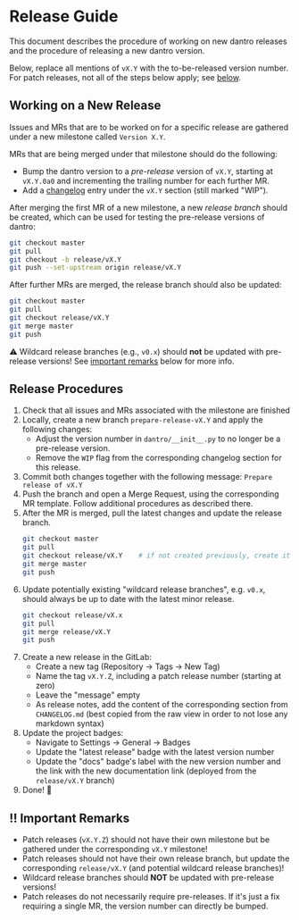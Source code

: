 # Release Guide

This document describes the procedure of working on new dantro releases and the procedure of releasing a new dantro version.

Below, replace all mentions of `vX.Y` with the to-be-released version number.
For patch releases, not all of the steps below apply; see [below](#bangbang-important-remarks).


## Working on a New Release
Issues and MRs that are to be worked on for a specific release are gathered under a new milestone called `Version X.Y`.

MRs that are being merged under that milestone should do the following:

* Bump the dantro version to a _pre-release_ version of `vX.Y`, starting at `vX.Y.0a0` and incrementing the trailing number for each further MR.
* Add a [changelog](CHANGELOG.md) entry under the `vX.Y` section (still marked "WIP").

After merging the first MR of a new milestone, a new _release branch_ should be created, which can be used for testing the pre-release versions of dantro:

```bash
git checkout master
git pull
git checkout -b release/vX.Y
git push --set-upstream origin release/vX.Y
```

After further MRs are merged, the release branch should also be updated:

```bash
git checkout master
git pull
git checkout release/vX.Y
git merge master
git push
```

:warning: Wildcard release branches (e.g., `v0.x`) should **not** be updated with pre-release versions!
See [important remarks](#bangbang-important-remarks) below for more info.


## Release Procedures

1. Check that all issues and MRs associated with the milestone are finished
1. Locally, create a new branch `prepare-release-vX.Y` and apply the following changes:
    * Adjust the version number in `dantro/__init__.py` to no longer be a pre-release version.
    * Remove the `WIP` flag from the corresponding changelog section for this release.
1. Commit both changes together with the following message: `Prepare release of vX.Y`
1. Push the branch and open a Merge Request, using the corresponding MR template. Follow additional procedures as described there.
1. After the MR is merged, pull the latest changes and update the release branch.
    ```bash
    git checkout master
    git pull
    git checkout release/vX.Y    # if not created previously, create it now
    git merge master
    git push
    ```
1. Update potentially existing "wildcard release branches", e.g. `v0.x`, should always be up to date with the latest minor release.
    ```bash
    git checkout release/vX.x
    git pull
    git merge release/vX.Y
    git push
    ```
1. Create a new release in the GitLab:
    * Create a new tag (Repository -> Tags -> New Tag)
    * Name the tag `vX.Y.Z`, including a patch release number (starting at zero)
    * Leave the "message" empty
    * As release notes, add the content of the corresponding section from `CHANGELOG.md` (best copied from the raw view in order to not lose any markdown syntax)
1. Update the project badges:
    * Navigate to Settings -> General -> Badges
    * Update the "latest release" badge with the latest version number
    * Update the "docs" badge's label with the new version number and the link with the new documentation link (deployed from the `release/vX.Y` branch)
1. Done! :tada:


## :bangbang: Important Remarks 
* Patch releases (`vX.Y.Z`) should not have their own milestone but be gathered under the corresponding `vX.Y` milestone!
* Patch releases should not have their own release branch, but update the corresponding `release/vX.Y` (and potential wildcard release branches)!
* Wildcard release branches should **NOT** be updated with pre-release versions!
* Patch releases do not necessarily require pre-releases. If it's just a fix requiring a single MR, the version number can directly be bumped.
